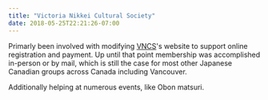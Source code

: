 ```yaml
---
title: "Victoria Nikkei Cultural Society"
date: 2018-05-25T22:21:26-07:00
---
```


Primarly been involved with modifying [VNCS](http://vncs.ca/)'s website to support online registration and payment. Up until that point membership was accomplished in-person or by mail, which is still the case for most other Japanese Canadian groups across Canada including Vancouver.

Additionally helping at numerous events, like Obon matsuri.
